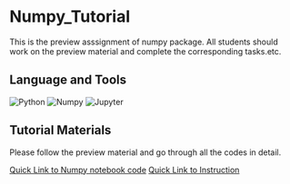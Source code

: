 # Numpy_Tutorial 	
This is the preview asssignment of numpy package. All students should work on the preview material and complete the corresponding tasks.etc.
## Language and Tools
![Python](https://img.shields.io/badge/Python-3776AB?style=for-the-badge&logo=python&logoColor=white)
![Numpy](https://img.shields.io/badge/Numpy-777BB4?style=for-the-badge&logo=numpy&logoColor=white)
![Jupyter](https://img.shields.io/badge/Jupyter-F37626.svg?&style=for-the-badge&logo=Jupyter&logoColor=white)
## Tutorial Materials
Please follow the preview material and go through all the codes in detail. 

[Quick Link to Numpy notebook code](https://github.com/techx-cv/Python_Numpy_Tutorial/blob/main/codes/python%2Bnumpy.ipynb)
[Quick Link to Instruction](https://github.com/techx-cv/Python_Numpy_Tutorial/blob/main/instructions/python%2Bnumpy.pdf)
